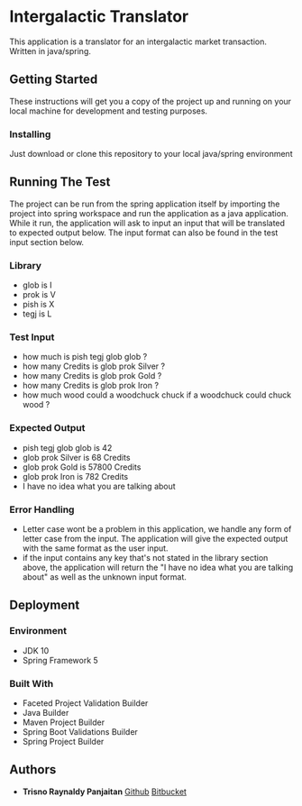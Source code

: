 # Intergalactic Translator
This application is a translator for an intergalactic market transaction. Written in java/spring.

## Getting Started
These instructions will get you a copy of the project up and running on your local machine for development and testing purposes.

### Installing
Just download or clone this repository to your local java/spring environment

## Running The Test
The project can be run from the spring application itself by importing the project into spring workspace and run the application as a java application.
While it run, the application will ask to input an input that will be translated to expected output below. The input format can also be found in the test input section below.

### Library
* glob is I
* prok is V
* pish is X
* tegj is L

### Test Input
* how much is pish tegj glob glob ?
* how many Credits is glob prok Silver ?
* how many Credits is glob prok Gold ?
* how many Credits is glob prok Iron ?
* how much wood could a woodchuck chuck if a woodchuck could chuck wood ?

### Expected Output
* pish tegj glob glob is 42
* glob prok Silver is 68 Credits
* glob prok Gold is 57800 Credits
* glob prok Iron is 782 Credits
* I have no idea what you are talking about

### Error Handling
* Letter case wont be a problem in this application, we handle any form of letter case from the input. The application will give the expected output with the same format as the user input.
* if the input contains any key that's not stated in the library section above, the application will return the "I have no idea what you are talking about" as well as the unknown input format.

## Deployment
### Environment
* JDK 10
* Spring Framework 5

### Built With
* Faceted Project Validation Builder
* Java Builder 
* Maven Project Builder
* Spring Boot Validations Builder
* Spring Project Builder

## Authors
* **Trisno Raynaldy Panjaitan** [Github](https://github.com/raylucker) [Bitbucket](https://bitbucket.org/raypanjaitan/)
